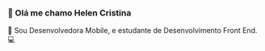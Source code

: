 ### 👋 Olá me chamo Helen Cristina 

 📱 Sou Desenvolvedora Mobile, e estudante de Desenvolvimento Front End. 💻
